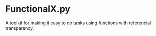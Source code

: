 # FunctionalX.py
A toolkit for making it easy to do tasks using functions with referencial transparency. 
